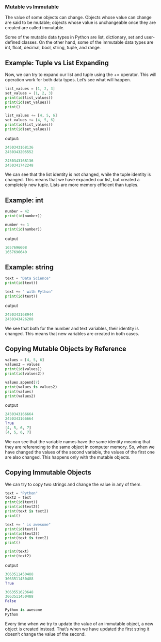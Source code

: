 ### Mutable vs Immutable

The value of some objects can change. Objects whose value can change are said to be mutable; objects whose value is unchangeable once they are created are called immutable.

Some of the mutable data types in Python are list, dictionary, set and user-defined classes. On the other hand, some of the immutable data types are int, float, decimal, bool, string, tuple, and range.

## Example: Tuple vs List Expanding
Now, we can try to expand our list and tuple using the += operator. This will operation work for both data types. Let’s see what will happen.

```python
list_values = [1, 2, 3]
set_values = (1, 2, 3)
print(id(list_values))
print(id(set_values))
print()

list_values += [4, 5, 6]
set_values += (4, 5, 6)
print(id(list_values))
print(id(set_values))
```

output:
```python
2450343168136
2450343205552

2450343168136
2450341742248
```
We can see that the list identity is not changed, while the tuple identity is changed. This means that we have expanded our list, but created a completely new tuple. Lists are more memory efficient than tuples.

## Example: int

```python
number = 42
print(id(number))

number += 1
print(id(number))
```
output
```python
1657696608
1657696640
```
## Example: string
```python
text = "Data Science"
print(id(text))

text += " with Python"
print(id(text))
```
output
```python
2450343168944
2450343426208
```
We see that both for the number and text variables, their identity is changed. This means that new variables are created in both cases.

## Copying Mutable Objects by Reference

```python
values = [4, 5, 6]
values2 = values
print(id(values))
print(id(values2))

values.append(7)
print(values is values2)
print(values)
print(values2)
```
output
```python
2450343166664
2450343166664
True
[4, 5, 6, 7]
[4, 5, 6, 7]
```
We can see that the variable names have the same identity meaning that they are referencing to the same object in computer memory. So, when we have changed the values of the second variable, the values of the first one are also changed. This happens only with the mutable objects. 

## Copying Immutable Objects
We can try to copy two strings and change the value in any of them.
```python
text = "Python"
text2 = text
print(id(text))
print(id(text2))
print(text is text2)
print()

text += " is awesome"
print(id(text))
print(id(text2))
print(text is text2)
print()

print(text)
print(text2)
```
output
```python
3063511450488
3063511450488
True

3063551623648
3063511450488
False

Python is awesome
Python
```
Every time when we try to update the value of an immutable object, a new object is created instead. That’s when we have updated the first string it doesn’t change the value of the second.

